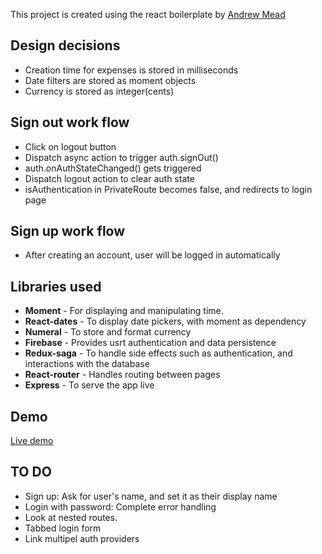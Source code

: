 
This project is created using the react boilerplate by [Andrew Mead](https://github.com/andrewjmead)

## Design decisions
* Creation time for expenses is stored in milliseconds  
* Date filters are stored as moment objects  
* Currency is stored as integer(cents)  

## Sign out work flow
* Click on logout button
* Dispatch async action to trigger auth.signOut()
* auth.onAuthStateChanged() gets triggered
* Dispatch logout action to clear auth state
* isAuthentication in PrivateRoute becomes false, and redirects to login page

## Sign up work flow
* After creating an account, user will be logged in automatically


## Libraries used
* __Moment__ - For displaying and manipulating time.   
* __React-dates__ - To display date pickers, with moment as dependency  
* __Numeral__ - To store and format currency    
* __Firebase__ - Provides usrt authentication and data persistence  
* __Redux-saga__ - To handle side effects such as authentication, and interactions with the database  
* __React-router__ - Handles routing between pages  
* __Express__ - To serve the app live  


## Demo
[Live demo](https://han-expensify.herokuapp.com/)


## TO DO
* Sign up: Ask for user's name, and set it as their display name
* Login with password: Complete error handling
* Look at nested routes.
* Tabbed login form
* Link multipel auth providers
